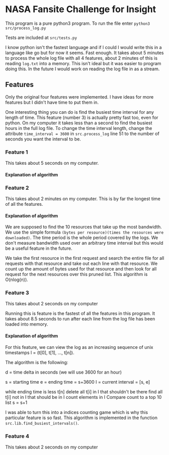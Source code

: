 # NASA Fansite Challenge for Insight

This program is a pure python3 program. To run the file enter `python3
src/process_log.py`

Tests are included at `src/tests.py`

I know python isn't the fastest language and if I could I would write this in
a language like go but for now it seems. Fast enough. It takes about 5
minutes to process the whole log file with all 4 features, about 2 minutes of
this is reading `log.txt` into a memory. This isn't ideal but it was easier
to program doing this. In the future I would work on reading the log file in
as a stream.

## Features

Only the original four features were implemented. I have ideas for more
features but I didn't have time to put them in. 

One interesting thing you can do is find the busiest time interval for any
length of time. This feature (number 3) is actually pretty fast too, even for
python. On my computer it takes less than a second to find the busiest hours
in the full log file. To change the time interval length, change the attribute
`time_interval = 3600` in `src.process_log` line 51 to the number of seconds
you want the interval to be.

### Feature 1

This takes about 5 seconds on my computer.

#### Explanation of algorithm

### Feature 2

This takes about 2 minutes on my computer. This is by far the longest time of
all the features.

#### Explanation of algorithm

We are supposed to find the 10 resources that take up the most bandwidth. We
use the simple formula `(bytes per resource)(times the resources were
downloaded)`. The time period is the whole period covered by the logs. We
don't measure bandwidth used over an arbitrary time interval but this would be
a useful feature in the future.

We take the first resource in the first request and search the entire file for
all requests with that resource and take out each line with that resource. We
count up the amount of bytes used for that resource and then look for all
request for the next resources over this pruned list. This algorithm is
O(nlog(n)).

### Feature 3

This takes about 2 seconds on my computer

Running this is feature is the fastest of all the features in this program. It
takes about 8.5 seconds to run after each line from the log file has been
loaded into memory.

#### Explanation of algorithm

For this feature, we can view the log as an increasing sequence of unix timestamps 
l = (t[0], t[1], ..., t[n]).

The algorithm is the following:

d = time delta in seconds (we will use 3600 for an hour)

s = starting time
e = ending time = s+3600
I = current interval = [s, e]

while ending time is less t[n]
    delete all t[i] in I that shouldn't be there
    find all t[i] not in I that should be in I
    count elements in I
    Compare count to a top 10 list
    s = s+1

I was able to turn this into a indices counting game which is why this
particular feature is so fast. This algorithm is implemented in the
function `src.lib.find_busiest_intervals()`.

### Feature 4

This takes about 2 seconds on my computer

